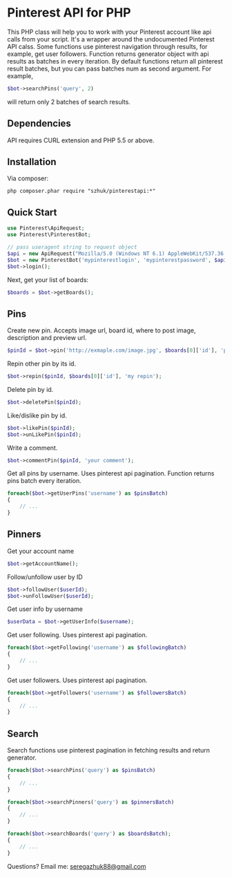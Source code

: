 # Pinterest API for PHP
This PHP class will help you to work with your Pinterest account like
api calls from your script. It's a wrapper around the undocumented Pinterest
API calss. Some functions use pinterest navigation through results, for example,
get user followers. Function returns generator object with api results as batches in 
every iteration. By default functions return all pinterest result batches, but you can 
pass batches num as second argument. For example, 
```php 
$bot->searchPins('query', 2)
```
will return only 2 batches of search results.

## Dependencies

API requires CURL extension and PHP 5.5 or above.

## Installation
Via composer:
```
php composer.phar require "szhuk/pinterestapi:*"
```

## Quick Start

```php 
use Pinterest\ApiRequest;
use Pinterest\PinterestBot;

// pass useragent string to request object
$api = new ApiRequest("Mozilla/5.0 (Windows NT 6.1) AppleWebKit/537.36 (KHTML, like Gecko) Chrome/41.0.2228.0 Safari/537.36");
$bot = new PinterestBot('mypinterestlogin', 'mypinterestpassword', $api);
$bot->login();
```

Next, get your list of boards:

```php
$boards = $bot->getBoards();
```

## Pins

Create new pin. Accepts image url, board id, where to post image, description and preview url.

```php
$pinId = $bot->pin('http://exmaple.com/image.jpg', $boards[0]['id'], 'pin description');
```
    
Repin other pin by its id.
```php
$bot->repin($pinId, $boards[0]['id'], 'my repin');
``` 
Delete pin by id.
```php
$bot->deletePin($pinId);
```   
Like/dislike pin by id.
```php
$bot->likePin($pinId);
$bot->unLikePin($pinId);
```
Write a comment.
```php
$bot->commentPin($pinId, 'your comment');
```
Get all pins by username. Uses pinterest api pagination. Function returns pins batch every iteration.
```php
foreach($bot->getUserPins('username') as $pinsBatch)
{
	// ...
}
```    
## Pinners

Get your account name
```php
$bot->getAccountName(); 
```	
Follow/unfollow user by ID
```php
$bot->followUser($userId);
$bot->unFollowUser($userId);
```	
Get user info by username
```php
$userData = $bot->getUserInfo($username);
```	
Get user following. Uses pinterest api pagination.
```php
foreach($bot->getFollowing('username') as $followingBatch)
{
	// ...
}
```
Get user followers. Uses pinterest api pagination.
```php
foreach($bot->getFollowers('username') as $followersBatch)
{
	// ...
}
```
## Search

Search functions use pinterest pagination in fetching results and return generator.
```php
foreach($bot->searchPins('query') as $pinsBatch)
{
	// ...
}

foreach($bot->searchPinners('query') as $pinnersBatch)
{
	// ...
}

foreach($bot->searchBoards('query') as $boardsBatch);
{
	// ...
}
```
Questions?  Email me:  seregazhuk88@gmail.com